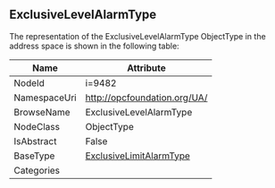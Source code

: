 <!-- objecttype -->
## ExclusiveLevelAlarmType
  
<!-- end of text -->
The representation of the ExclusiveLevelAlarmType ObjectType in the address space is shown in the following table:  

|Name|Attribute|
|---|---|
|NodeId|i=9482|
|NamespaceUri|http://opcfoundation.org/UA/|
|BrowseName|ExclusiveLevelAlarmType|
|NodeClass|ObjectType|
|IsAbstract|False|
|BaseType|[ExclusiveLimitAlarmType](../../ObjectTypes/ExclusiveLimitAlarmType/readme.md)|
|Categories||

